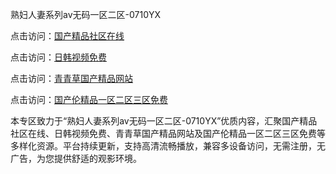 熟妇人妻系列av无码一区二区-0710YX

点击访问：<a href="https://heiliaozj3tjd.pages.dev">国产精品社区在线</a>

点击访问：<a href="https://heiliaoe8ajia.pages.dev">日韩视频免费</a>

点击访问：<a href="https://heiliaoxqkkct.pages.dev">青青草国产精品网站</a>

点击访问：<a href="https://heiliaoxwd5i8.pages.dev">国产伦精品一区二区三区免费</a>

本专区致力于“熟妇人妻系列av无码一区二区-0710YX”优质内容，汇聚国产精品社区在线、日韩视频免费、青青草国产精品网站及国产伦精品一区二区三区免费等多样化资源。平台持续更新，支持高清流畅播放，兼容多设备访问，无需注册，无广告，为您提供舒适的观影环境。

<span style="display:none;">[Canonical link](https://github.com/tam20250710/so53)</span>
